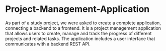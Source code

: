 # Project-Management-Application
As part of a study project, we were asked to create a complete application, connecting a backend to a frontend.  It is a project management application that allows users to create, manage and track the progress of different projects and related tasks. The application includes a user interface that communicates with a backend REST API.
